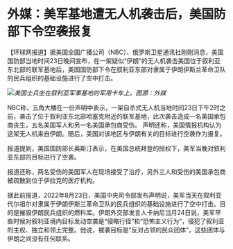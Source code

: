 # 外媒：美军基地遭无人机袭击后，美国防部下令空袭报复

【环球网报道】据美国全国广播公司（NBC）、俄罗斯卫星通讯社刚刚消息，美国国防部当地时间23日晚间宣布，在一架疑似“伊朗”的无人机袭击美国位于叙利亚东北部的联军基地后，美国国防部下令在叙利亚东部对隶属于伊朗伊斯兰革命卫队的民兵组织的基础设施进行了空中打击。

![](https://inews.gtimg.com/news_bt/OyVjLycC0w_gqcZls6-YxeT_cHVzCqeDnsJhZR3r_WW_YAA/1000)_美国士兵坐在叙利亚军事基地的军用卡车上。图源：外媒_

NBC称，五角大楼在一份声明中表示，一架自杀式无人机当地时间23日下午2时之前，袭击了位于叙利亚东北部哈塞克附近的联军基地，此次袭击造成一名美国承包商丧生，五名美国军人和另一名美国承包商受伤。
声明还称，美国情报机构认为这架无人机来自伊朗。随后，美国对该地区与伊朗有关的目标进行空袭作为报复。

报道提到，美国国防部长奥斯汀表示，在美国总统拜登的授权下，美军当晚对叙利亚东部的目标进行了空袭。

报道还称，两名受伤的美国军人在现场接受了治疗，另外三人和受伤的美国承包商被疏散到位于伊拉克的医疗机构。

据此前报道，2022年8月23日，美国中央司令部发布声明说，美军当天在叙利亚代尔祖尔对隶属于伊朗伊斯兰革命卫队的民兵组织的基础设施进行了空中打击。目的是摧毁伊朗民兵组织的燃料库。伊朗外交部发言人卡纳尼当月24日说，美军早些时候对叙利亚境内目标发动空袭是“侵略行径”和“恐怖主义行为”，侵犯了叙利亚的主权、独立和领土完整。他说，被袭目标是“反对占领的民众团体”，这些团体与伊朗之间没有任何联系。

